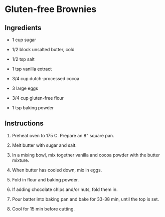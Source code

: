 # Gluten-free Brownies

## Ingredients

* 1 cup sugar

* 1/2 block unsalted butter, cold

* 1/2 tsp salt

* 1 tsp vanilla extract

* 3/4 cup dutch-processed cocoa

* 3 large eggs

* 3/4 cup gluten-free flour

* 1 tsp baking powder

## Instructions

1. Preheat oven to 175 C. Prepare an 8" square pan.

2. Melt butter with sugar and salt.

3. In a mixing bowl, mix together vanilla and cocoa powder with the butter mixture.

4. When butter has cooled down, mix in eggs.

5. Fold in flour and baking powder.

6. If adding chocolate chips and/or nuts, fold them in.

7. Pour batter into baking pan and bake for 33-38 min, until the top is set.

8. Cool for 15 min before cutting.
